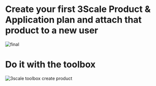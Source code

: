 # Create your first 3Scale Product & Application plan and attach that product to a new user 
![final](https://user-images.githubusercontent.com/60185557/163863577-4860b729-9ea3-45f6-923d-ccb545a3f48c.gif)

# Do it with the toolbox
![3scale toolbox create product](https://user-images.githubusercontent.com/60185557/163869935-41d32bf9-b997-4556-bfd2-aefd5a581dd8.gif)
